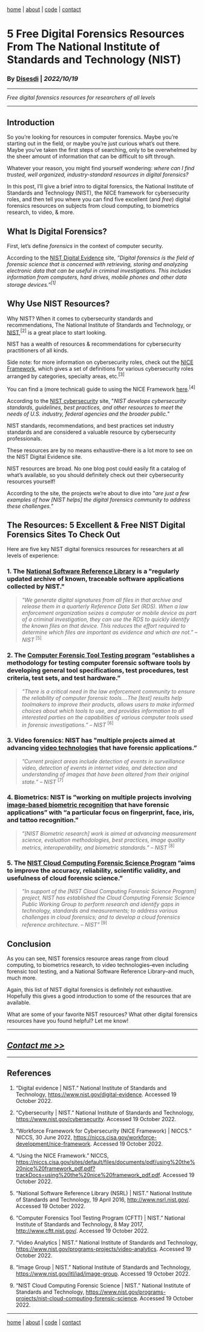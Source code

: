 [home](https://disesdi.github.io/) | [about](https://disesdi.github.io/about.html) | <a href="https://github.com/disesdi/" target="_blank" rel="noopener noreferrer">code</a> | [contact](https://disesdi.github.io/contact.html)


#  5 Free Digital Forensics Resources From The National Institute of Standards and Technology (NIST)


### By <a href="https://disesdi.github.io/contact.html" target="_blank" rel="noopener noreferrer">Disesdi</a> | *2022/10/19*

-------

*Free digital forensics resources for researchers of all levels*

-------


## Introduction


So you’re looking for resources in computer forensics. Maybe you’re starting out in the field, or maybe you’re just curious what’s out there. Maybe you’ve taken the first steps of searching, only to be overwhelmed by the sheer amount of information that can be difficult to sift through.


Whatever your reason, you might find yourself wondering: *where can I find trusted, well organized, industry-standard resources in digital forensics?*


In this post, I’ll give a brief intro to digital forensics, the National Institute of Standards and Technology (NIST), the NICE framework for cybersecurity roles, and then tell you where you can find five excellent (and *free*) digital forensics resources on subjects from cloud computing, to biometrics research, to video, & more.


## What Is Digital Forensics?


First, let’s define *forensics* in the context of computer security. 


According to the [NIST Digital Evidence](https://www.nist.gov/digital-evidence) site, *”Digital forensics is the field of forensic science that is concerned with retrieving, storing and analyzing electronic data that can be useful in criminal investigations. This includes information from computers, hard drives, mobile phones and other data storage devices.”<sup>[1]</sup>*


## Why Use NIST Resources?


Why NIST? When it comes to cybersecurity standards and recommendations, The National Institute of Standards and Technology, or [NIST](https://www.nist.gov/cybersecurity),<sup>[2]</sup> is a great place to start looking.


NIST has a wealth of resources & recommendations for cybersecurity practitioners of all kinds. 


Side note: for more information on cybersecurity roles, check out the [NICE Framework](https://niccs.cisa.gov/workforce-development/nice-framework), which gives a set of definitions for various cybersecurity roles arranged by categories, specialty areas, etc.<sup>[3]</sup>  


You can find a (more technical) guide to using the NICE Framework [here](https://niccs.cisa.gov/sites/default/files/documents/pdf/using%20the%20nice%20framework_pdf.pdf?trackDocs=using%20the%20nice%20framework_pdf.pdf).<sup>[4]</sup> 


According to the [NIST cybersecurity](https://www.nist.gov/cybersecurity) site, "*NIST develops cybersecurity standards, guidelines, best practices, and other resources to meet the needs of U.S. industry, federal agencies and the broader public.*" 


NIST standards, recommendations, and best practices set industry standards and are considered a valuable resource by cybersecurity professionals.


These resources are by no means exhaustive–there is a lot more to see on the NIST Digital Evidence site. 

NIST resources are broad. No one blog post could easily fit a catalog of what’s available, so you should definitely check out their cybersecurity resources yourself!


According to the site, the projects we’re about to dive into "*are just a few examples of how [NIST helps] the digital forensics community to address these challenges.*”


## The Resources: 5 Excellent & Free NIST Digital Forensics Sites To Check Out 


Here are five key NIST digital forensics resources for researchers at all levels of experience:


### 1. The [National Software Reference Library](http://www.nsrl.nist.gov/) is a "regularly updated archive of known, traceable software applications collected by NIST."

>*”We generate digital signatures from all files in that archive and release them in a quarterly Reference Data Set (RDS). When a law enforcement organization seizes a computer or mobile device as part of a criminal investigation, they can use the RDS to quickly identify the known files on that device. This reduces the effort required to determine which files are important as evidence and which are not.” – NIST* <sup>[5]</sup> 


### 2. The [Computer Forensic Tool Testing program](http://www.cftt.nist.gov/) ”establishes a methodology for testing computer forensic software tools by developing general tool specifications, test procedures, test criteria, test sets, and test hardware.”

>*”There is a critical need in the law enforcement community to ensure the reliability of computer forensic tools….The [test] results help toolmakers to improve their products, allows users to make informed choices about which tools to use, and provides information to all interested parties on the capabilities of various computer tools used in forensic investigations.” – NIST* <sup>[6]</sup> 


### 3. Video forensics: NIST has "multiple projects aimed at advancing [video technologies](https://www.nist.gov/programs-projects/video-analytics) that have forensic applications.”

>*”Current project areas include detection of events in surveillance video, detection of events in internet video, and detection and understanding of images that have been altered from their original state.” – NIST* <sup>[7]</sup> 


### 4. Biometrics: NIST is ”working on multiple projects involving [image-based biometric recognition](https://www.nist.gov/itl/iad/image-group) that have forensic applications” with “a particular focus on fingerprint, face, iris, and tattoo recognition.”  

> *”[NIST Biometric research] work is aimed at advancing measurement science, evaluation methodologies, best practices, image quality metrics, interoperability, and biometric standards.” – NIST* <sup>[8]</sup> 


### 5. The [NIST Cloud Computing Forensic Science Program](https://www.nist.gov/programs-projects/nist-cloud-computing-forensic-science) ”aims to improve the accuracy, reliability, scientific validity, and usefulness of cloud forensic science.”  

>*”In support of the [NIST Cloud Computing Forensic Science Program] project, NIST has established the Cloud Computing Forensic Science Public Working Group to perform research and identify gaps in technology, standards and measurements; to address various challenges in cloud forensics; and to develop a cloud forensics reference architecture. – NIST”*  <sup>[9]</sup>


## Conclusion


As you can see, NIST forensics resource areas range from cloud computing, to biometrics research,  to video technologies–even including forensic tool testing, and a National Software Reference Library–and much, much more.

Again, this list of NIST digital forensics is definitely not exhaustive. Hopefully this gives a good introduction to some of the resources that are available. 

What are some of your favorite NIST resources? What other digital forensics resources have you found helpful? Let me know!

-------


## [*Contact me >>*](https://disesdi.github.io/contact.html)


-------


## References

1. “Digital evidence \| NIST.” National Institute of Standards and Technology, https://www.nist.gov/digital-evidence. Accessed 19 October 2022.


2. “Cybersecurity \| NIST.” National Institute of Standards and Technology, https://www.nist.gov/cybersecurity. Accessed 19 October 2022.


3. “Workforce Framework for Cybersecurity (NICE Framework) \| NICCS.” NICCS, 30 June 2022, https://niccs.cisa.gov/workforce-development/nice-framework. Accessed 19 October 2022.


4. “Using the NICE Framework.” NICCS, https://niccs.cisa.gov/sites/default/files/documents/pdf/using%20the%20nice%20framework_pdf.pdf?trackDocs=using%20the%20nice%20framework_pdf.pdf. Accessed 19 October 2022.


5. “National Software Reference Library (NSRL) \| NIST.” National Institute of Standards and Technology, 19 April 2016, http://www.nsrl.nist.gov/. Accessed 19 October 2022.


6. “Computer Forensics Tool Testing Program (CFTT) \| NIST.” National Institute of Standards and Technology, 8 May 2017, http://www.cftt.nist.gov/. Accessed 19 October 2022.


7. “Video Analytics \| NIST.” National Institute of Standards and Technology, https://www.nist.gov/programs-projects/video-analytics. Accessed 19 October 2022.


8. “Image Group \| NIST.” National Institute of Standards and Technology, https://www.nist.gov/itl/iad/image-group. Accessed 19 October 2022.


9. “NIST Cloud Computing Forensic Science \| NIST.” National Institute of Standards and Technology, https://www.nist.gov/programs-projects/nist-cloud-computing-forensic-science. Accessed 19 October 2022.


-------

[home](https://disesdi.github.io/) | [about](https://disesdi.github.io/about.html) | <a href="https://github.com/disesdi/" target="_blank" rel="noopener noreferrer">code</a> | [contact](https://disesdi.github.io/contact.html)
